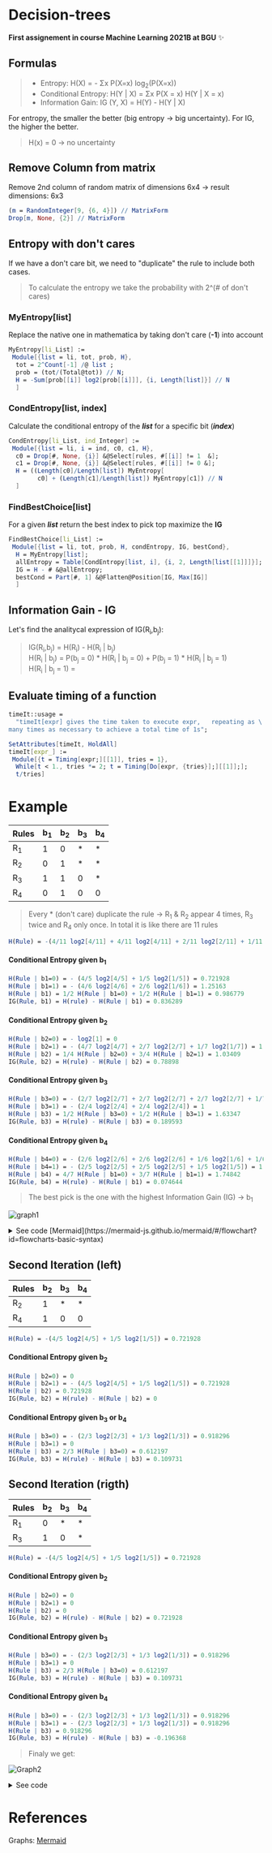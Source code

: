 # Decision-trees
**First assignement in course Machine Learning 2021B at BGU**  :sparkles:

## Formulas

> * Entropy: H(X) = - Σx P(X=x) log<sub>2</sub>(P(X=x))
> * Conditional Entropy: H(Y | X) = Σx P(X = x) H(Y | X = x)
> * Information Gain: IG (Y, X) = H(Y) - H(Y | X)

For entropy, the smaller the better (big entropy -> big uncertainty). For IG, the higher the better. 
> H(x) = 0 -> no uncertainty

## Remove Column from matrix
Remove 2nd column of random matrix of dimensions 6x4 &rarr; result dimensions: 6x3 
```Mathematica
(m = RandomInteger[9, {6, 4}]) // MatrixForm
Drop[m, None, {2}] // MatrixForm
```

## Entropy with don't cares
If we have a don't care bit, we need to "duplicate" the rule to include both cases. 
> To calculate the entropy we take the probability with 2^(# of don't cares)

### MyEntropy[list]
Replace the native one in mathematica by taking don't care (**-1**) into account
```Mathematica
MyEntropy[li_List] :=
 Module[{list = li, tot, prob, H},
  tot = 2^Count[-1] /@ list ;
  prob = (tot/(Total@tot)) // N;
  H = -Sum[prob[[i]] log2[prob[[i]]], {i, Length[list]}] // N
  ]
```

### CondEntropy[list, index]
Calculate the conditional entropy of the **_list_** for a specific bit (**_index_**)
```mathematica
CondEntropy[li_List, ind_Integer] :=
 Module[{list = li, i = ind, c0, c1, H},
  c0 = Drop[#, None, {i}] &@Select[rules, #[[i]] != 1  &];
  c1 = Drop[#, None, {i}] &@Select[rules, #[[i]] != 0 &];
  H = ((Length[c0]/Length[list]) MyEntropy[
        c0] + (Length[c1]/Length[list]) MyEntropy[c1]) // N
  ]
```

### FindBestChoice[list]
For a given **_list_** return the best index to pick top maximize the **IG**
```Mathematica
FindBestChoice[li_List] :=
 Module[{list = li, tot, prob, H, condEntropy, IG, bestCond},
  H = MyEntropy[list];
  allEntropy = Table[CondEntropy[list, i], {i, 2, Length[list[[1]]]}];
  IG = H - # &@allEntropy;
  bestCond = Part[#, 1] &@Flatten@Position[IG, Max[IG]]
  ]
```

## Information Gain - IG
Let's find the analitycal expression of IG(R<sub>i</sub>,b<sub>j</sub>):


> IG(R<sub>i</sub>,b<sub>j</sub>) = H(R<sub>i</sub>) - H(R<sub>i</sub> | b<sub>j</sub>)  
> H(R<sub>i</sub> | b<sub>j</sub>) = P(b<sub>j</sub> = 0) \* H(R<sub>i</sub> | b<sub>j</sub> = 0) + P(b<sub>j</sub> = 1) \* H(R<sub>i</sub> | b<sub>j</sub> = 1)  
> H(R<sub>i</sub> | b<sub>j</sub> = 1) = 


## Evaluate timing of a function
```Mathematica
timeIt::usage = 
  "timeIt[expr] gives the time taken to execute expr,   repeating as \
many times as necessary to achieve a total time of 1s";

SetAttributes[timeIt, HoldAll]
timeIt[expr_] := 
 Module[{t = Timing[expr;][[1]], tries = 1}, 
  While[t < 1., tries *= 2; t = Timing[Do[expr, {tries}];][[1]];];
  t/tries]
```

# Example

Rules| b<sub>1</sub> | b<sub>2</sub> | b<sub>3</sub> | b<sub>4</sub>
-- | - | - | -- | -
R<sub>1</sub> | 1 | 0 | \* | \* 
R<sub>2</sub> | 0 | 1 | \* | \* 
R<sub>3</sub> | 1 | 1 | 0  | \*
R<sub>4</sub> | 0 | 1 | 0  | 0 

> Every * (don't care) duplicate the rule &rarr; R<sub>1</sub> & R<sub>2</sub> appear 4 times, R<sub>3</sub> twice and R<sub>4</sub> only once.
> In total it is like there are 11 rules

```Mathematica
H(Rule) = -(4/11 log2[4/11] + 4/11 log2[4/11] + 2/11 log2[2/11] + 1/11 log2[1/11]) = 1.82307
```

#### Conditional Entropy given b<sub>1</sub>
```Mathematica
H(Rule | b1=0) = - (4/5 log2[4/5] + 1/5 log2[1/5]) = 0.721928
H(Rule | b1=1) = - (4/6 log2[4/6] + 2/6 log2[1/6]) = 1.25163
H(Rule | b1) = 1/2 H(Rule | b1=0) + 1/2 H(Rule | b1=1) = 0.986779
IG(Rule, b1) = H(rule) - H(Rule | b1) = 0.836289
```

#### Conditional Entropy given b<sub>2</sub>
```Mathematica
H(Rule | b2=0) = - log2[1] = 0
H(Rule | b2=1) = - (4/7 log2[4/7] + 2/7 log2[2/7] + 1/7 log2[1/7]) = 1.37878
H(Rule | b2) = 1/4 H(Rule | b2=0) + 3/4 H(Rule | b2=1) = 1.03409
IG(Rule, b2) = H(rule) - H(Rule | b2) = 0.78898
```

#### Conditional Entropy given b<sub>3</sub>
```Mathematica
H(Rule | b3=0) = - (2/7 log2[2/7] + 2/7 log2[2/7] + 2/7 log2[2/7] + 1/7 log2[1/7]) = 1.95021
H(Rule | b3=1) = - (2/4 log2[2/4] + 2/4 log2[2/4]) = 1
H(Rule | b3) = 1/2 H(Rule | b3=0) + 1/2 H(Rule | b3=1) = 1.63347
IG(Rule, b3) = H(rule) - H(Rule | b3) = 0.189593
```

#### Conditional Entropy given b<sub>4</sub>
```Mathematica
H(Rule | b4=0) = - (2/6 log2[2/6] + 2/6 log2[2/6] + 1/6 log2[1/6] + 1/6 log2[1/6]) = 1.9183
H(Rule | b4=1) = - (2/5 log2[2/5] + 2/5 log2[2/5] + 1/5 log2[1/5]) = 1.52193
H(Rule | b4) = 4/7 H(Rule | b1=0) + 3/7 H(Rule | b1=1) = 1.74842
IG(Rule, b4) = H(rule) - H(Rule | b1) = 0.074644
```

> The best pick is the one with the highest Information Gain (IG) &rarr; b<sub>1</sub>

![graph1](https://mermaid.ink/img/eyJjb2RlIjoiXG5ncmFwaCBURDtcbiAgICBBW1IxLFIyLFIzLFI0XS0tPnxiMT0wfEJbUjIsUjRdO1xuICAgIEEtLT58YjE9MXxDW1IxLFIyXTtcbiIsIm1lcm1haWQiOnsidGhlbWUiOiJkZWZhdWx0In0sInVwZGF0ZUVkaXRvciI6ZmFsc2V9)

<details>
<summary>See code [Mermaid](https://mermaid-js.github.io/mermaid/#/flowchart?id=flowcharts-basic-syntax)</summary>
<br>
<pre>
graph TD;
    A[R1,R2,R3,R4]-->|b1=0|B[R2,R4];
    A-->|b1=1|B[R1,R2];
</pre>
</details>

## Second Iteration (left)

Rules| b<sub>2</sub> | b<sub>3</sub> | b<sub>4</sub>
-- | - | -- | -
R<sub>2</sub>  | 1 | \* | \* 
R<sub>4</sub>  | 1 | 0  | 0 

```Mathematica
H(Rule) = -(4/5 log2[4/5] + 1/5 log2[1/5]) = 0.721928
```

#### Conditional Entropy given b<sub>2</sub>
```Mathematica
H(Rule | b2=0) = 0
H(Rule | b2=1) = - (4/5 log2[4/5] + 1/5 log2[1/5]) = 0.721928
H(Rule | b2) = 0.721928
IG(Rule, b2) = H(rule) - H(Rule | b2) = 0
```

#### Conditional Entropy given b<sub>3</sub> or b<sub>4</sub>
```Mathematica
H(Rule | b3=0) = - (2/3 log2[2/3] + 1/3 log2[1/3]) = 0.918296
H(Rule | b3=1) = 0
H(Rule | b3) = 2/3 H(Rule | b3=0) = 0.612197
IG(Rule, b3) = H(rule) - H(Rule | b3) = 0.109731
```

## Second Iteration (rigth)

Rules| b<sub>2</sub> | b<sub>3</sub> | b<sub>4</sub>
-- | - | -- | -
R<sub>1</sub> | 0 | \* | \* 
R<sub>3</sub> | 1 | 0  | \*

```Mathematica
H(Rule) = -(4/5 log2[4/5] + 1/5 log2[1/5]) = 0.721928
```

#### Conditional Entropy given b<sub>2</sub>
```Mathematica
H(Rule | b2=0) = 0
H(Rule | b2=1) = 0
H(Rule | b2) = 0
IG(Rule, b2) = H(rule) - H(Rule | b2) = 0.721928
```

#### Conditional Entropy given b<sub>3</sub>
```Mathematica
H(Rule | b3=0) = - (2/3 log2[2/3] + 1/3 log2[1/3]) = 0.918296
H(Rule | b3=1) = 0
H(Rule | b3) = 2/3 H(Rule | b3=0) = 0.612197
IG(Rule, b3) = H(rule) - H(Rule | b3) = 0.109731
```

#### Conditional Entropy given b<sub>4</sub>
```Mathematica
H(Rule | b3=0) = - (2/3 log2[2/3] + 1/3 log2[1/3]) = 0.918296
H(Rule | b3=1) = - (2/3 log2[2/3] + 1/3 log2[1/3]) = 0.918296
H(Rule | b3) = 0.918296
IG(Rule, b3) = H(rule) - H(Rule | b3) = -0.196368
```

> Finaly we get: 

![Graph2](https://mermaid.ink/img/eyJjb2RlIjoiXG5ncmFwaCBURDtcbiAgICBBW1IxLFIyLFIzLFI0XS0tPnxiMT0wfEJbUjIsUjRdO1xuICAgIEEtLT58YjE9MXxDW1IxLFIyXTtcbiAgICBDLS0-fGIyPTB8RFtSMV1cbiAgICBDLS0-fGIyPTF8RVtSM11cbiAgICBCLS0-fGIzPTB8RltSMixSNF1cbiAgICBCLS0-fGIzPTF8R1tSMl0iLCJtZXJtYWlkIjp7InRoZW1lIjoiZGVmYXVsdCJ9LCJ1cGRhdGVFZGl0b3IiOmZhbHNlfQ)

<details>
<summary>See code</summary>
<br>
<pre>
graph TD;
    A[R1,R2,R3,R4]-->|b1=0|B[R2,R4];
    A-->|b1=1|C[R1,R2];
    C-->|b2=0|D[R1]
    C-->|b2=1|E[R3]
    B-->|b3=0|F[R2,R4]
    B-->|b3=1|G[R2]
</pre>
</details>

# References
Graphs: [Mermaid](https://mermaid-js.github.io/mermaid/#/flowchart?id=flowcharts-basic-syntax)
